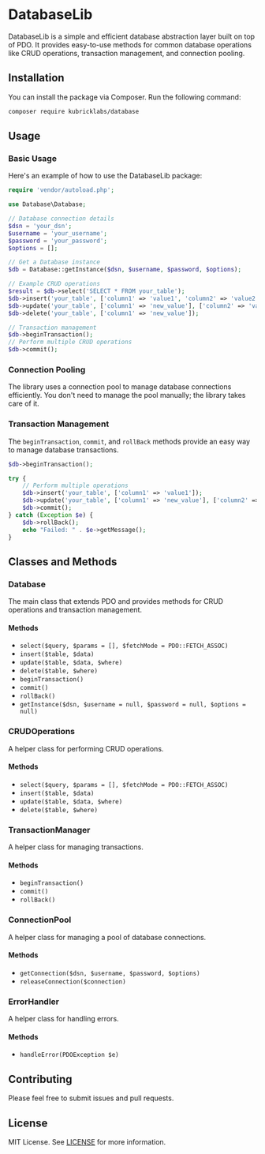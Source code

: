 # DatabaseLib

DatabaseLib is a simple and efficient database abstraction layer built on top of PDO. It provides easy-to-use methods for common database operations like CRUD operations, transaction management, and connection pooling.

## Installation

You can install the package via Composer. Run the following command:

```bash
composer require kubricklabs/database
```

## Usage

### Basic Usage

Here's an example of how to use the DatabaseLib package:

```php
require 'vendor/autoload.php';

use Database\Database;

// Database connection details
$dsn = 'your_dsn';
$username = 'your_username';
$password = 'your_password';
$options = [];

// Get a Database instance
$db = Database::getInstance($dsn, $username, $password, $options);

// Example CRUD operations
$result = $db->select('SELECT * FROM your_table');
$db->insert('your_table', ['column1' => 'value1', 'column2' => 'value2']);
$db->update('your_table', ['column1' => 'new_value'], ['column2' => 'value2']);
$db->delete('your_table', ['column1' => 'new_value']);

// Transaction management
$db->beginTransaction();
// Perform multiple CRUD operations
$db->commit();
```

### Connection Pooling

The library uses a connection pool to manage database connections efficiently. You don't need to manage the pool manually; the library takes care of it.

### Transaction Management

The `beginTransaction`, `commit`, and `rollBack` methods provide an easy way to manage database transactions.

```php
$db->beginTransaction();

try {
    // Perform multiple operations
    $db->insert('your_table', ['column1' => 'value1']);
    $db->update('your_table', ['column1' => 'new_value'], ['column2' => 'value2']);
    $db->commit();
} catch (Exception $e) {
    $db->rollBack();
    echo "Failed: " . $e->getMessage();
}
```

## Classes and Methods

### Database

The main class that extends PDO and provides methods for CRUD operations and transaction management.

#### Methods

- `select($query, $params = [], $fetchMode = PDO::FETCH_ASSOC)`
- `insert($table, $data)`
- `update($table, $data, $where)`
- `delete($table, $where)`
- `beginTransaction()`
- `commit()`
- `rollBack()`
- `getInstance($dsn, $username = null, $password = null, $options = null)`

### CRUDOperations

A helper class for performing CRUD operations.

#### Methods

- `select($query, $params = [], $fetchMode = PDO::FETCH_ASSOC)`
- `insert($table, $data)`
- `update($table, $data, $where)`
- `delete($table, $where)`

### TransactionManager

A helper class for managing transactions.

#### Methods

- `beginTransaction()`
- `commit()`
- `rollBack()`

### ConnectionPool

A helper class for managing a pool of database connections.

#### Methods

- `getConnection($dsn, $username, $password, $options)`
- `releaseConnection($connection)`

### ErrorHandler

A helper class for handling errors.

#### Methods

- `handleError(PDOException $e)`

## Contributing

Please feel free to submit issues and pull requests.

## License

MIT License. See [LICENSE](LICENSE) for more information.
```
